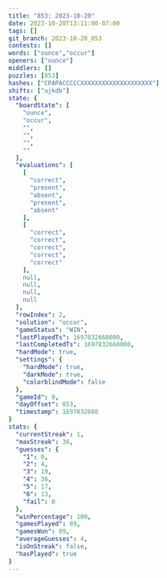 ```yaml
---
title: "853: 2023-10-20"
date: 2023-10-20T13:11:00-07:00
tags: []
git_branch: 2023-10-20_853
contests: []
words: ["ounce","occur"]
openers: ["ounce"]
middlers: []
puzzles: [853]
hashes: ["CPAPACCCCCXXXXXXXXXXXXXXXXXXXX"]
shifts: ["ujkdb"]
state: {
  "boardState": [
    "ounce",
    "occur",
    "",
    "",
    "",
    ""
  ],
  "evaluations": [
    [
      "correct",
      "present",
      "absent",
      "present",
      "absent"
    ],
    [
      "correct",
      "correct",
      "correct",
      "correct",
      "correct"
    ],
    null,
    null,
    null,
    null
  ],
  "rowIndex": 2,
  "solution": "occur",
  "gameStatus": "WIN",
  "lastPlayedTs": 1697832660000,
  "lastCompletedTs": 1697832660000,
  "hardMode": true,
  "settings": {
    "hardMode": true,
    "darkMode": true,
    "colorblindMode": false
  },
  "gameId": 0,
  "dayOffset": 853,
  "timestamp": 1697832660
}
stats: {
  "currentStreak": 1,
  "maxStreak": 36,
  "guesses": {
    "1": 0,
    "2": 4,
    "3": 19,
    "4": 36,
    "5": 17,
    "6": 13,
    "fail": 0
  },
  "winPercentage": 100,
  "gamesPlayed": 89,
  "gamesWon": 89,
  "averageGuesses": 4,
  "isOnStreak": false,
  "hasPlayed": true
}
---
```

<!-- more -->
